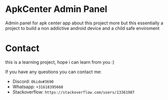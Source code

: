 # ApkCenter Admin Panel

Admin panel for apk center app
about this project more but this essentially a project to build a non addictive android device and a child safe enviroment




# Contact
this is a learning project, hope i can learn from you :)

If you have any questions you can contact me:
- Discord: `Okido#3690`
- Whatsapp: `+31618395668`
- Stackoverflow: `https://stackoverflow.com/users/13361987`
